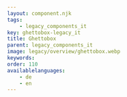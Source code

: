 ```yaml
---
layout: component.njk
tags: 
    - legacy_components_it
key: ghettobox-legacy_it
title: Ghettobox
parent: legacy_components_it
image: legacy/overview/ghettobox.webp
keywords: 
order: 110
availablelanguages: 
    - de
    - en
---
```


